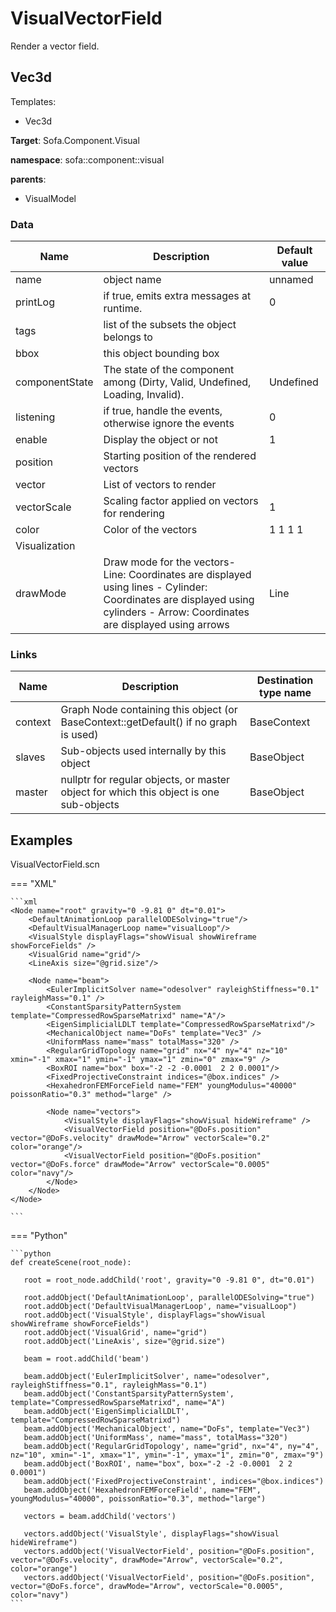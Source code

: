 <!-- generate_doc -->
# VisualVectorField

Render a vector field.


## Vec3d

Templates:

- Vec3d

__Target__: Sofa.Component.Visual

__namespace__: sofa::component::visual

__parents__:

- VisualModel

### Data

<table>
    <thead>
        <tr>
            <th>Name</th>
            <th>Description</th>
            <th>Default value</th>
        </tr>
    </thead>
    <tbody>
	<tr>
		<td>name</td>
		<td>
object name
		</td>
		<td>unnamed</td>
	</tr>
	<tr>
		<td>printLog</td>
		<td>
if true, emits extra messages at runtime.
		</td>
		<td>0</td>
	</tr>
	<tr>
		<td>tags</td>
		<td>
list of the subsets the object belongs to
		</td>
		<td></td>
	</tr>
	<tr>
		<td>bbox</td>
		<td>
this object bounding box
		</td>
		<td></td>
	</tr>
	<tr>
		<td>componentState</td>
		<td>
The state of the component among (Dirty, Valid, Undefined, Loading, Invalid).
		</td>
		<td>Undefined</td>
	</tr>
	<tr>
		<td>listening</td>
		<td>
if true, handle the events, otherwise ignore the events
		</td>
		<td>0</td>
	</tr>
	<tr>
		<td>enable</td>
		<td>
Display the object or not
		</td>
		<td>1</td>
	</tr>
	<tr>
		<td>position</td>
		<td>
Starting position of the rendered vectors
		</td>
		<td></td>
	</tr>
	<tr>
		<td>vector</td>
		<td>
List of vectors to render
		</td>
		<td></td>
	</tr>
	<tr>
		<td>vectorScale</td>
		<td>
Scaling factor applied on vectors for rendering
		</td>
		<td>1</td>
	</tr>
	<tr>
		<td>color</td>
		<td>
Color of the vectors
		</td>
		<td>1 1 1 1</td>
	</tr>
	<tr>
		<td colspan="3">Visualization</td>
	</tr>
	<tr>
		<td>drawMode</td>
		<td>
Draw mode for the vectors- Line: Coordinates are displayed using lines
- Cylinder: Coordinates are displayed using cylinders
- Arrow: Coordinates are displayed using arrows
		</td>
		<td>Line</td>
	</tr>

</tbody>
</table>

### Links


| Name | Description | Destination type name |
| ---- | ----------- | --------------------- |
|context|Graph Node containing this object (or BaseContext::getDefault() if no graph is used)|BaseContext|
|slaves|Sub-objects used internally by this object|BaseObject|
|master|nullptr for regular objects, or master object for which this object is one sub-objects|BaseObject|

## Examples 

VisualVectorField.scn

=== "XML"

    ```xml
    <Node name="root" gravity="0 -9.81 0" dt="0.01">
        <DefaultAnimationLoop parallelODESolving="true"/>
        <DefaultVisualManagerLoop name="visualLoop"/>
        <VisualStyle displayFlags="showVisual showWireframe showForceFields" />
        <VisualGrid name="grid"/>
        <LineAxis size="@grid.size"/>
    
        <Node name="beam">
            <EulerImplicitSolver name="odesolver" rayleighStiffness="0.1" rayleighMass="0.1" />
            <ConstantSparsityPatternSystem template="CompressedRowSparseMatrixd" name="A"/>
            <EigenSimplicialLDLT template="CompressedRowSparseMatrixd"/>
            <MechanicalObject name="DoFs" template="Vec3" />
            <UniformMass name="mass" totalMass="320" />
            <RegularGridTopology name="grid" nx="4" ny="4" nz="10" xmin="-1" xmax="1" ymin="-1" ymax="1" zmin="0" zmax="9" />
            <BoxROI name="box" box="-2 -2 -0.0001  2 2 0.0001"/>
            <FixedProjectiveConstraint indices="@box.indices" />
            <HexahedronFEMForceField name="FEM" youngModulus="40000" poissonRatio="0.3" method="large" />
    
            <Node name="vectors">
                <VisualStyle displayFlags="showVisual hideWireframe" />
                <VisualVectorField position="@DoFs.position" vector="@DoFs.velocity" drawMode="Arrow" vectorScale="0.2" color="orange"/>
                <VisualVectorField position="@DoFs.position" vector="@DoFs.force" drawMode="Arrow" vectorScale="0.0005" color="navy"/>
            </Node>
        </Node>
    </Node>

    ```

=== "Python"

    ```python
    def createScene(root_node):

       root = root_node.addChild('root', gravity="0 -9.81 0", dt="0.01")

       root.addObject('DefaultAnimationLoop', parallelODESolving="true")
       root.addObject('DefaultVisualManagerLoop', name="visualLoop")
       root.addObject('VisualStyle', displayFlags="showVisual showWireframe showForceFields")
       root.addObject('VisualGrid', name="grid")
       root.addObject('LineAxis', size="@grid.size")

       beam = root.addChild('beam')

       beam.addObject('EulerImplicitSolver', name="odesolver", rayleighStiffness="0.1", rayleighMass="0.1")
       beam.addObject('ConstantSparsityPatternSystem', template="CompressedRowSparseMatrixd", name="A")
       beam.addObject('EigenSimplicialLDLT', template="CompressedRowSparseMatrixd")
       beam.addObject('MechanicalObject', name="DoFs", template="Vec3")
       beam.addObject('UniformMass', name="mass", totalMass="320")
       beam.addObject('RegularGridTopology', name="grid", nx="4", ny="4", nz="10", xmin="-1", xmax="1", ymin="-1", ymax="1", zmin="0", zmax="9")
       beam.addObject('BoxROI', name="box", box="-2 -2 -0.0001  2 2 0.0001")
       beam.addObject('FixedProjectiveConstraint', indices="@box.indices")
       beam.addObject('HexahedronFEMForceField', name="FEM", youngModulus="40000", poissonRatio="0.3", method="large")

       vectors = beam.addChild('vectors')

       vectors.addObject('VisualStyle', displayFlags="showVisual hideWireframe")
       vectors.addObject('VisualVectorField', position="@DoFs.position", vector="@DoFs.velocity", drawMode="Arrow", vectorScale="0.2", color="orange")
       vectors.addObject('VisualVectorField', position="@DoFs.position", vector="@DoFs.force", drawMode="Arrow", vectorScale="0.0005", color="navy")
    ```

